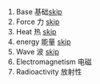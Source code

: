 1. Base 基础[skip](./Physics-Lesson-4)
2. Force 力 [skip](./Physics-Lesson-1.md)
3. Heat 热 [skip](./Physics-Lesson-3.md)
4. energy 能量 [skip](./Physics-Lesson-5.md)
5. Wave 波 [skip](./Physics-Lesson-6.md)
6. Electromagnetism 电磁
7. Radioactivity 放射性

